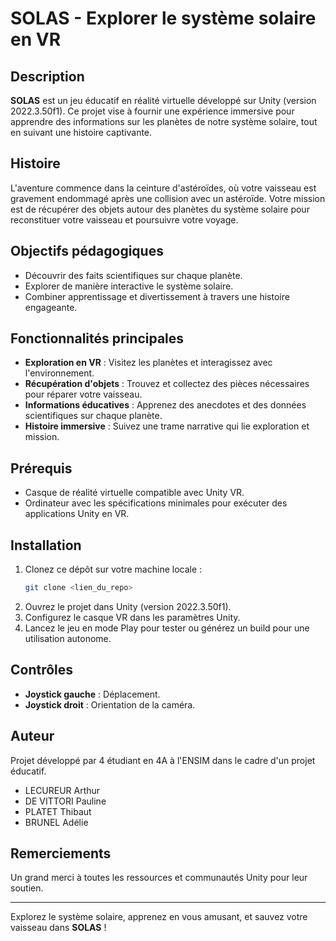 # SOLAS - Explorer le système solaire en VR

## Description
**SOLAS** est un jeu éducatif en réalité virtuelle développé sur Unity (version 2022.3.50f1). Ce projet vise à fournir une expérience immersive pour apprendre des informations sur les planètes de notre système solaire, tout en suivant une histoire captivante.

## Histoire
L'aventure commence dans la ceinture d'astéroïdes, où votre vaisseau est gravement endommagé après une collision avec un astéroïde. Votre mission est de récupérer des objets autour des planètes du système solaire pour reconstituer votre vaisseau et poursuivre votre voyage.

## Objectifs pédagogiques
- Découvrir des faits scientifiques sur chaque planète.
- Explorer de manière interactive le système solaire.
- Combiner apprentissage et divertissement à travers une histoire engageante.

## Fonctionnalités principales
- **Exploration en VR** : Visitez les planètes et interagissez avec l'environnement.
- **Récupération d'objets** : Trouvez et collectez des pièces nécessaires pour réparer votre vaisseau.
- **Informations éducatives** : Apprenez des anecdotes et des données scientifiques sur chaque planète.
- **Histoire immersive** : Suivez une trame narrative qui lie exploration et mission.

## Prérequis
- Casque de réalité virtuelle compatible avec Unity VR.
- Ordinateur avec les spécifications minimales pour exécuter des applications Unity en VR.

## Installation
1. Clonez ce dépôt sur votre machine locale :
   ```bash
   git clone <lien_du_repo>
   ```
2. Ouvrez le projet dans Unity (version 2022.3.50f1).
3. Configurez le casque VR dans les paramètres Unity.
4. Lancez le jeu en mode Play pour tester ou générez un build pour une utilisation autonome.

## Contrôles
- **Joystick gauche** : Déplacement.
- **Joystick droit** : Orientation de la caméra.

## Auteur
Projet développé par 4 étudiant en 4A à l'ENSIM dans le cadre d'un projet éducatif.
- LECUREUR Arthur
- DE VITTORI Pauline
- PLATET Thibaut
- BRUNEL Adélie


## Remerciements
Un grand merci à toutes les ressources et communautés Unity pour leur soutien.

---

Explorez le système solaire, apprenez en vous amusant, et sauvez votre vaisseau dans **SOLAS** !
